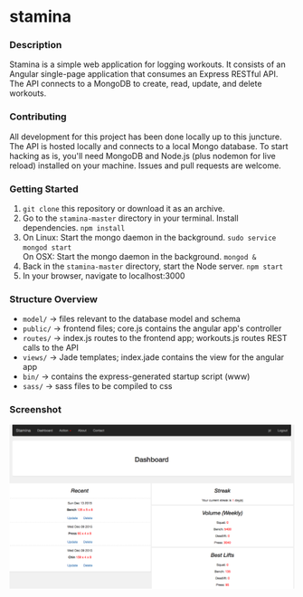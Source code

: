 # stamina

### Description
Stamina is a simple web application for logging workouts. It consists of an Angular single-page application that consumes an Express RESTful API. The API connects to a MongoDB to create, read, update, and delete workouts.

### Contributing
All development for this project has been done locally up to this juncture. The API is hosted locally and connects to a local Mongo database. To start hacking as is, you'll need MongoDB and Node.js (plus nodemon for live reload) installed on your machine. Issues and pull requests are welcome.

### Getting Started
1. `git clone` this repository or download it as an archive.
2. Go to the `stamina-master` directory in your terminal. Install dependencies. `npm install`
3. On Linux: Start the mongo daemon in the background. `sudo service mongod start`     
   On OSX: Start the mongo daemon in the background. `mongod &`
4. Back in the `stamina-master` directory, start the Node server. `npm start`
5. In your browser, navigate to localhost:3000

### Structure Overview
* `model/` -> files relevant to the database model and schema
* `public/` -> frontend files; core.js contains the angular app's controller
* `routes/` -> index.js routes to the frontend app; workouts.js routes REST calls to the API
* `views/` -> Jade templates; index.jade contains the view for the angular app
* `bin/` -> contains the express-generated startup script (www)
* `sass/` -> sass files to be compiled to css

### Screenshot
![View](screenshot.png?raw=true)
